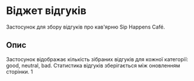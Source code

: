 # Віджет відгуків

Застосунок для збору відгуків про кав'ярню Sip Happens Café.

## Опис

Застосунок відображає кількість зібраних відгуків для кожної категорії: good, neutral, bad. Статистика відгуків зберігається між оновленням сторінки.
1